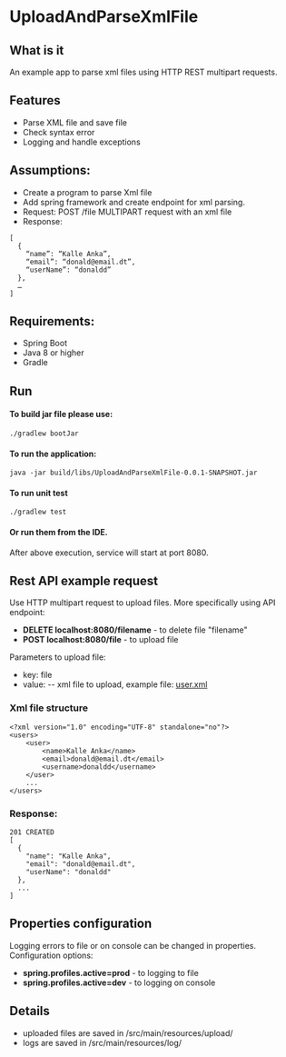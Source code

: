 # UploadAndParseXmlFile

## What is it

An example app to parse xml files using HTTP REST multipart requests.

## Features

- Parse XML file and save file
- Check syntax error 
- Logging and handle exceptions

## Assumptions:

- Create a program to parse Xml file
- Add spring framework and create endpoint for xml parsing.
- Request:
  POST /file
  MULTIPART request with an xml file
- Response:

```
[
  {
    “name”: “Kalle Anka”,
    “email”: “donald@email.dt”,
    “userName”: “donaldd”
  },
  …
]
```

## Requirements:

- Spring Boot
- Java 8 or higher
- Gradle

## Run

#### To build jar file please use:

```
./gradlew bootJar
```

#### To run the application:

```
java -jar build/libs/UploadAndParseXmlFile-0.0.1-SNAPSHOT.jar
```

#### To run unit test

```
./gradlew test
```

#### Or run them from the IDE.

After above execution, service will start at port 8080.

## Rest API example request

Use HTTP multipart request to upload files. More specifically using API endpoint:

- **DELETE localhost:8080/filename** - to delete file "filename"
- **POST localhost:8080/file** - to upload file

Parameters to upload file:

- key: file
- value: -- xml file to upload, example file: [user.xml](src/main/resources/file/users.xml)

### Xml file structure

```
<?xml version="1.0" encoding="UTF-8" standalone="no"?>
<users>
    <user>
        <name>Kalle Anka</name>
        <email>donald@email.dt</email>
        <username>donaldd</username>
    </user>
    ...
</users>
```

### Response:

```
201 CREATED
[
  {
    "name": "Kalle Anka",
    "email": "donald@email.dt",
    "userName": "donaldd"
  },
  ...
]
```

## Properties configuration

Logging errors to file or on console can be changed in properties.
Configuration options:

- **spring.profiles.active=prod** - to logging to file
- **spring.profiles.active=dev** - to logging on console

## Details

- uploaded files are saved in /src/main/resources/upload/
- logs are saved in /src/main/resources/log/
